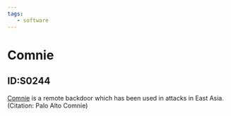 ```yaml
---
tags:
   - software
---
```

# Comnie
## ID:S0244
[Comnie](/mitre/software/S0244) is a remote backdoor which has been used in attacks in East Asia. (Citation: Palo Alto Comnie)
